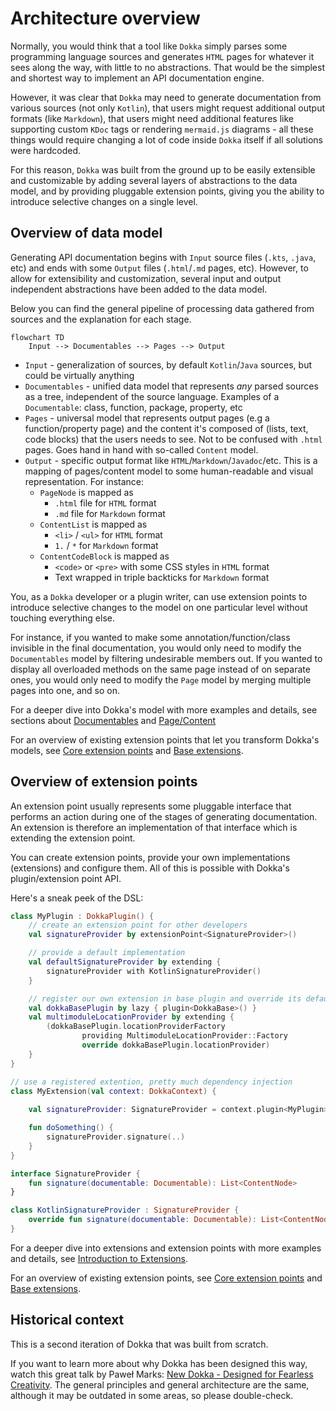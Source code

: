 # Architecture overview

Normally, you would think that a tool like `Dokka` simply parses some programming language sources and generates
`HTML` pages for whatever it sees along the way, with little to no abstractions. That would be the simplest and
shortest way to implement an API documentation engine.

However, it was clear that `Dokka` may need to generate documentation from various sources (not only `Kotlin`), that users
might request additional output formats (like `Markdown`), that users might need additional features like supporting
custom `KDoc` tags or rendering `mermaid.js` diagrams - all these things would require changing a lot of code inside
`Dokka` itself if all solutions were hardcoded.

For this reason, `Dokka` was built from the ground up to be easily extensible and customizable by adding several layers
of abstractions to the data model, and by providing pluggable extension points, giving you the ability to introduce
selective changes on a single level.

## Overview of data model

Generating API documentation begins with `Input` source files (`.kts`, `.java`, etc) and ends with some `Output` files
(`.html`/`.md` pages, etc). However, to allow for extensibility and customization, several input and output independent
abstractions have been added to the data model.

Below you can find the general pipeline of processing data gathered from sources and the explanation for each stage.

```mermaid
flowchart TD
    Input --> Documentables --> Pages --> Output
```

* `Input` - generalization of sources, by default `Kotlin`/`Java` sources, but could be virtually anything
* `Documentables` - unified data model that represents _any_ parsed sources as a tree, independent of the source
  language. Examples of a `Documentable`: class, function, package, property, etc
* `Pages` - universal model that represents output pages (e.g a function/property page) and the content it's composed of
  (lists, text, code blocks) that the users needs to see. Not to be confused with `.html` pages. Goes hand in hand
  with so-called `Content` model.
* `Output` - specific output format like `HTML`/`Markdown`/`Javadoc`/etc. This is a mapping of pages/content model to
  some human-readable and visual representation. For instance:
    * `PageNode` is mapped as 
        * `.html` file for `HTML` format
        * `.md` file for `Markdown` format
    * `ContentList` is mapped as
        * `<li>` / `<ul>` for `HTML` format
        * `1.` / `*` for `Markdown` format
    * `ContentCodeBlock` is mapped as
        * `<code>` or `<pre>` with some CSS styles in `HTML` format
        * Text wrapped in triple backticks for `Markdown` format

    
You, as a `Dokka` developer or a plugin writer, can use extension points to introduce selective changes to the
model on one particular level without touching everything else. 

For instance, if you wanted to make some annotation/function/class invisible in the final documentation, you would only
need to modify the `Documentables` model by filtering undesirable members out. If you wanted to display all overloaded
methods on the same page instead of on separate ones, you would only need to modify the `Page` model by merging multiple
pages into one, and so on.

For a deeper dive into Dokka's model with more examples and details,
see sections about [Documentables](data_model/documentables.md) and [Page/Content](data_model/page_content.md)

For an overview of existing extension points that let you transform Dokka's models, see 
[Core extension points](extension_points/core_extensions.md) and [Base extensions](extension_points/base_extensions.md).

## Overview of extension points

An extension point usually represents some pluggable interface that performs an action during one of the stages of
generating documentation. An extension is therefore an implementation of that interface which is extending the
extension point.

You can create extension points, provide your own implementations (extensions) and configure them. All of
this is possible with Dokka's plugin/extension point API.

Here's a sneak peek of the DSL:

```kotlin
class MyPlugin : DokkaPlugin() {
    // create an extension point for other developers
    val signatureProvider by extensionPoint<SignatureProvider>()

    // provide a default implementation
    val defaultSignatureProvider by extending {
        signatureProvider with KotlinSignatureProvider()
    }

    // register our own extension in base plugin and override its default
    val dokkaBasePlugin by lazy { plugin<DokkaBase>() }
    val multimoduleLocationProvider by extending {
        (dokkaBasePlugin.locationProviderFactory
                providing MultimoduleLocationProvider::Factory
                override dokkaBasePlugin.locationProvider)
    }
}

// use a registered extention, pretty much dependency injection
class MyExtension(val context: DokkaContext) {
    
    val signatureProvider: SignatureProvider = context.plugin<MyPlugin>().querySingle { signatureProvider }

    fun doSomething() {
        signatureProvider.signature(..)
    }
}

interface SignatureProvider {
    fun signature(documentable: Documentable): List<ContentNode>
}

class KotlinSignatureProvider : SignatureProvider {
    override fun signature(documentable: Documentable): List<ContentNode> = listOf()
}
```

For a deeper dive into extensions and extension points with more examples and details, see
[Introduction to Extensions](extension_points/introduction.md).

For an overview of existing extension points, see [Core extension points](extension_points/core_extensions.md) and
[Base extensions](extension_points/base_extensions.md).

## Historical context

This is a second iteration of Dokka that was built from scratch.

If you want to learn more about why Dokka has been designed this way, watch this great talk by Paweł Marks:
[New Dokka - Designed for Fearless Creativity](https://www.youtube.com/watch?v=OvFoTRhqaKg). The general principles 
and general architecture are the same, although it may be outdated in some areas, so please double-check.

